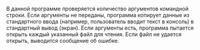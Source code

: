В данной программе проверяется количество аргументов командной строки. Если аргументы не переданы, программа копирует данные из стандартного ввода (например, пользователь вводит текст в консоль) в стандартный вывод (экран). Если аргументы есть, программа пытается открыть каждый указанный файл для чтения. Если файл не удается открыть, выводится сообщение об ошибке.
